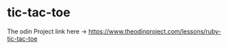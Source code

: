 # tic-tac-toe
The odin Project link here -> https://www.theodinproject.com/lessons/ruby-tic-tac-toe
